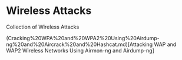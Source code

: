# Wireless Attacks


Collection of Wireless Attacks

(Cracking%20WPA%20and%20WPA2%20Using%20Airdump-ng%20and%20Aircrack%20and%20Hashcat.md)[Attacking WAP and WAP2 Wireless Networks Using Airmon-ng and Airdump-ng]

